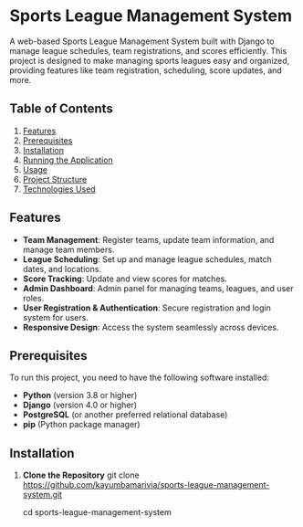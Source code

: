 # Sports League Management System

A web-based Sports League Management System built with Django to manage league schedules, team registrations, and scores efficiently. 
This project is designed to make managing sports leagues easy and organized, providing features like team registration, scheduling, score updates, and more.

## Table of Contents
1. [Features](#features)
2. [Prerequisites](#prerequisites)
3. [Installation](#installation)
4. [Running the Application](#running-the-application)
5. [Usage](#usage)
6. [Project Structure](#project-structure)
7. [Technologies Used](#technologies-used)

## Features

- **Team Management**: Register teams, update team information, and manage team members.
- **League Scheduling**: Set up and manage league schedules, match dates, and locations.
- **Score Tracking**: Update and view scores for matches.
- **Admin Dashboard**: Admin panel for managing teams, leagues, and user roles.
- **User Registration & Authentication**: Secure registration and login system for users.
- **Responsive Design**: Access the system seamlessly across devices.


## Prerequisites

To run this project, you need to have the following software installed:

- **Python** (version 3.8 or higher)
- **Django** (version 4.0 or higher)
- **PostgreSQL** (or another preferred relational database)
- **pip** (Python package manager)


## Installation

1. **Clone the Repository**
   git clone https://github.com/kayumbamarivia/sports-league-management-system.git

    cd sports-league-management-system
